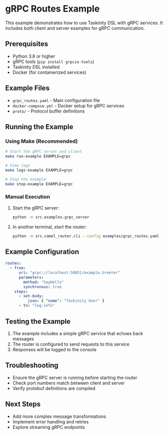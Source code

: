 # gRPC Routes Example

This example demonstrates how to use Taskinity DSL with gRPC services. It includes both client and server examples for gRPC communication.

## Prerequisites

- Python 3.8 or higher
- gRPC tools (`pip install grpcio-tools`)
- Taskinity DSL installed
- Docker (for containerized services)

## Example Files

- `grpc_routes.yaml` - Main configuration file
- `docker-compose.yml` - Docker setup for gRPC services
- `proto/` - Protocol buffer definitions

## Running the Example

### Using Make (Recommended)

```bash
# Start the gRPC server and client
make run-example EXAMPLE=grpc

# View logs
make logs-example EXAMPLE=grpc

# Stop the example
make stop-example EXAMPLE=grpc
```

### Manual Execution

1. Start the gRPC server:

   ```bash
   python -m src.examples.grpc_server
   ```

2. In another terminal, start the router:
   ```bash
   python -m src.camel_router.cli --config examples/grpc_routes.yaml
   ```

## Example Configuration

```yaml
routes:
  - from:
      uri: "grpc://localhost:50051/example.Greeter"
      parameters:
        method: "SayHello"
        synchronous: true
    steps:
      - set-body:
          json: { "name": "Taskinity User" }
      - to: "log:info"
```

## Testing the Example

1. The example includes a simple gRPC service that echoes back messages
2. The router is configured to send requests to this service
3. Responses will be logged to the console

## Troubleshooting

- Ensure the gRPC server is running before starting the router
- Check port numbers match between client and server
- Verify protobuf definitions are compiled

## Next Steps

- Add more complex message transformations
- Implement error handling and retries
- Explore streaming gRPC endpoints
